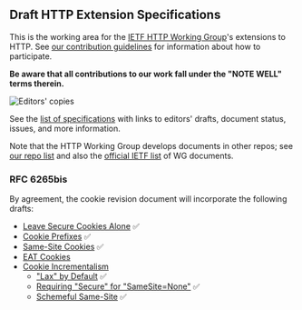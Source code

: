 <!-- regenerate: off -->

## Draft HTTP Extension Specifications

This is the working area for the [IETF HTTP Working Group](https://httpwg.org/)'s extensions to HTTP. See [our contribution guidelines](CONTRIBUTING.md) for information about how to participate.

**Be aware that all contributions to our work fall under the "NOTE WELL" terms therein.**

![Editors' copies](https://github.com/httpwg/http-extensions/workflows/Update%20Editor's%20Copy/badge.svg)

See the [list of specifications](https://httpwg.org/http-extensions/) with links to editors' drafts, document status, issues, and more information.

Note that the HTTP Working Group develops documents in other repos; see [our repo list](https://github.com/httpwg/) and also the [official IETF list](https://datatracker.ietf.org/wg/httpbis/documents/) of WG documents.



### RFC 6265bis

By agreement, the cookie revision document will incorporate the following drafts:

* [Leave Secure Cookies Alone](https://datatracker.ietf.org/doc/html/draft-ietf-httpbis-cookie-alone) ✅
* [Cookie Prefixes](https://datatracker.ietf.org/doc/html/draft-ietf-httpbis-cookie-prefixes) ✅
* [Same-Site Cookies](https://datatracker.ietf.org/doc/html/draft-ietf-httpbis-cookie-same-site) ✅
* [EAT Cookies](https://datatracker.ietf.org/doc/html/draft-thomson-http-omnomnom)
* [Cookie Incrementalism](https://datatracker.ietf.org/doc/html/draft-west-cookie-incrementalism)
  *  ["Lax" by Default](https://datatracker.ietf.org/doc/html/draft-west-cookie-incrementalism-01#section-3.1) ✅
  *  [Requiring "Secure" for "SameSite=None"](https://datatracker.ietf.org/doc/html/draft-west-cookie-incrementalism-01#section-3.2) ✅
  *  [Schemeful Same-Site](https://datatracker.ietf.org/doc/html/draft-west-cookie-incrementalism-01#section-3.3) ✅

